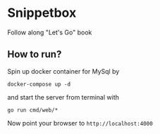 # Snippetbox

Follow along "Let's Go" book


## How to run?

Spin up docker container for MySql by 
```
docker-compose up -d
```

and start the server from terminal with

```
go run cmd/web/*
```

Now point your browser to `http://localhost:4000`

